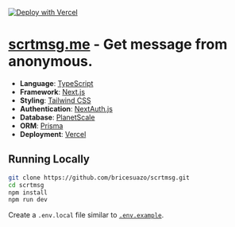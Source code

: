 [![Deploy with Vercel](https://vercel.com/button)](https://vercel.com/new/clone?repository-url=https://github.com/bricesuazo/scrtmsg)

# [scrtmsg.me](https://scrtmsg.me/) - Get message from anonymous.

- **Language**: [TypeScript](https://www.typescriptlang.org/)
- **Framework**: [Next.js](https://nextjs.org/)
- **Styling**: [Tailwind CSS](https://tailwindcss.com/)
- **Authentication**: [NextAuth.js](https://next-auth.js.org/)
- **Database**: [PlanetScale](https://planetscale.com/)
- **ORM**: [Prisma](https://www.prisma.io/)
- **Deployment**: [Vercel](https://vercel.com)

## Running Locally

```bash
git clone https://github.com/bricesuazo/scrtmsg.git
cd scrtmsg
npm install
npm run dev
```

Create a `.env.local` file similar to [`.env.example`](https://github.com/bricesuazo/scrtmsg/blob/main/.env.example).
